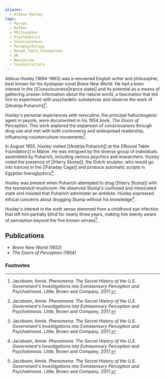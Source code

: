 ```yaml
---
aliases:
  - Aldous Huxley
tags:
  - Person
  - Author
  - Philosopher
  - Psychedelics
  - Consciousness
  - Parapsychology
  - Round_Table_Foundation
  - UK
  - Mescaline
  - Counterculture
---
```

Aldous Huxley (1894–1963) was a renowned English writer and philosopher, best known for his dystopian novel *Brave New World*. He had a keen interest in the [[Consciousness|trance state]] and its potential as a means of gathering unseen information about the natural world, a fascination that led him to experiment with psychedelic substances and observe the work of [[Andrija Puharich]][^1].

Huxley's personal experiences with mescaline, the principal hallucinogenic agent in peyote, were documented in his 1954 book, *The Doors of Perception*. This work explored the expansion of consciousness through drug use and met with both controversy and widespread readership, influencing counterculture movements[^1].

In August 1955, Huxley visited [[Andrija Puharich]] at the [[Round Table Foundation]] in Maine. He was intrigued by the diverse group of individuals assembled by Puharich, including various psychics and researchers. Huxley noted the presence of [[Harry Stump]], the Dutch sculptor, who would go into trances in the [[Faraday Cage]] and produce automatic scripts in Egyptian hieroglyphics[^1].

Huxley was present when Puharich attempted to drug [[Harry Stump]] with the *teonanáctl* mushroom. He observed Stump's confused and intoxicated state and insisted that Puharich administer an antidote. Huxley expressed ethical concerns about drugging Stump without his knowledge[^1].

Huxley's interest in the sixth sense stemmed from a childhood eye infection that left him partially blind for nearly three years, making him keenly aware of perception beyond the five known senses[^1].

## Publications
*   *Brave New World* (1932)
*   *The Doors of Perception* (1954)

### Footnotes
[^1]: Jacobsen, Annie. *Phenomena: The Secret History of the U.S. Government's Investigations into Extrasensory Perception and Psychokinesis*. Little, Brown and Company, 2017.
